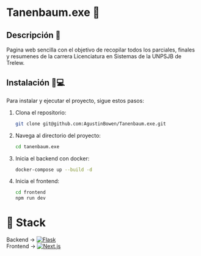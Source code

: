# Tanenbaum.exe 👴

## Descripción 📄
Pagina web sencilla con el objetivo de recopilar todos los parciales, finales y resumenes de la carrera Licenciatura en Sistemas de la UNPSJB de Trelew.

## Instalación 👴💻 
Para instalar y ejecutar el proyecto, sigue estos pasos:

1. Clona el repositorio:
    ```bash
    git clone git@github.com:AgustinBowen/Tanenbaum.exe.git
    ```
2. Navega al directorio del proyecto:
    ```bash
    cd tanenbaum.exe
    ```
3. Inicia el backend con docker:
    ```bash
    docker-compose up --build -d
    ```

5. Inicia el frontend:
    ```bash
    cd frontend
    npm run dev
    ```

# 🔋 Stack
Backend -> [![Flask](https://img.shields.io/badge/Flask-000?logo=flask&logoColor=fff)](#)<br>
Frontend -> [![Next.js](https://img.shields.io/badge/Next.js-black?logo=next.js&logoColor=white)](#)<br>
